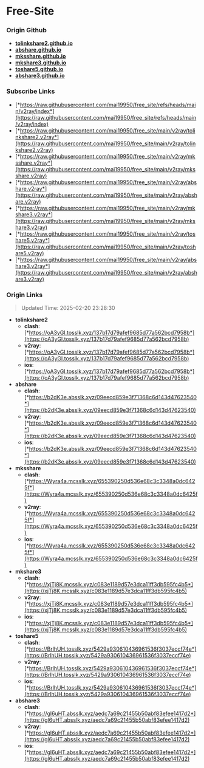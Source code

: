 # Free-Site

### Origin Github

- [**tolinkshare2.github.io**](https://github.com/tolinkshare2/tolinkshare2.github.io)
- [**abshare.github.io**](https://github.com/abshare/abshare.github.io)
- [**mksshare.github.io**](https://github.com/mksshare/mksshare.github.io)
- [**mkshare3.github.io**](https://github.com/mkshare3/mkshare3.github.io)
- [**toshare5.github.io**](https://github.com/toshare5/toshare5.github.io)
- [**abshare3.github.io**](https://github.com/abshare3/abshare3.github.io)

### Subscribe Links

- [*https://raw.githubusercontent.com/mai19950/free_site/refs/heads/main/v2ray/index*](https://raw.githubusercontent.com/mai19950/free_site/refs/heads/main/v2ray/index)
- [*https://raw.githubusercontent.com/mai19950/free_site/main/v2ray/tolinkshare2.v2ray*](https://raw.githubusercontent.com/mai19950/free_site/main/v2ray/tolinkshare2.v2ray)
- [*https://raw.githubusercontent.com/mai19950/free_site/main/v2ray/mksshare.v2ray*](https://raw.githubusercontent.com/mai19950/free_site/main/v2ray/mksshare.v2ray)
- [*https://raw.githubusercontent.com/mai19950/free_site/main/v2ray/abshare.v2ray*](https://raw.githubusercontent.com/mai19950/free_site/main/v2ray/abshare.v2ray)
- [*https://raw.githubusercontent.com/mai19950/free_site/main/v2ray/mkshare3.v2ray*](https://raw.githubusercontent.com/mai19950/free_site/main/v2ray/mkshare3.v2ray)
- [*https://raw.githubusercontent.com/mai19950/free_site/main/v2ray/toshare5.v2ray*](https://raw.githubusercontent.com/mai19950/free_site/main/v2ray/toshare5.v2ray)
- [*https://raw.githubusercontent.com/mai19950/free_site/main/v2ray/abshare3.v2ray*](https://raw.githubusercontent.com/mai19950/free_site/main/v2ray/abshare3.v2ray)

### Origin Links

> Updated Time: 2025-02-20 23:28:30

- **tolinkshare2**
  - **clash**: [*https://oA3yGl.tosslk.xyz/137b17d79afef9685d77a562bcd7958b*](https://oA3yGl.tosslk.xyz/137b17d79afef9685d77a562bcd7958b)
  - **v2ray**: [*https://oA3yGl.tosslk.xyz/137b17d79afef9685d77a562bcd7958b*](https://oA3yGl.tosslk.xyz/137b17d79afef9685d77a562bcd7958b)
  - **ios**: [*https://oA3yGl.tosslk.xyz/137b17d79afef9685d77a562bcd7958b*](https://oA3yGl.tosslk.xyz/137b17d79afef9685d77a562bcd7958b)
- **abshare**
  - **clash**: [*https://b2dK3e.absslk.xyz/09eecd859e3f71368c6d143d47623540*](https://b2dK3e.absslk.xyz/09eecd859e3f71368c6d143d47623540)
  - **v2ray**: [*https://b2dK3e.absslk.xyz/09eecd859e3f71368c6d143d47623540*](https://b2dK3e.absslk.xyz/09eecd859e3f71368c6d143d47623540)
  - **ios**: [*https://b2dK3e.absslk.xyz/09eecd859e3f71368c6d143d47623540*](https://b2dK3e.absslk.xyz/09eecd859e3f71368c6d143d47623540)
- **mksshare**
  - **clash**: [*https://Wyra4a.mcsslk.xyz/655390250d536e68c3c3348a0dc6425f*](https://Wyra4a.mcsslk.xyz/655390250d536e68c3c3348a0dc6425f)
  - **v2ray**: [*https://Wyra4a.mcsslk.xyz/655390250d536e68c3c3348a0dc6425f*](https://Wyra4a.mcsslk.xyz/655390250d536e68c3c3348a0dc6425f)
  - **ios**: [*https://Wyra4a.mcsslk.xyz/655390250d536e68c3c3348a0dc6425f*](https://Wyra4a.mcsslk.xyz/655390250d536e68c3c3348a0dc6425f)
- **mkshare3**
  - **clash**: [*https://xjTj8K.mcsslk.xyz/c083e1189d57e3dca11ff3db595fc4b5*](https://xjTj8K.mcsslk.xyz/c083e1189d57e3dca11ff3db595fc4b5)
  - **v2ray**: [*https://xjTj8K.mcsslk.xyz/c083e1189d57e3dca11ff3db595fc4b5*](https://xjTj8K.mcsslk.xyz/c083e1189d57e3dca11ff3db595fc4b5)
  - **ios**: [*https://xjTj8K.mcsslk.xyz/c083e1189d57e3dca11ff3db595fc4b5*](https://xjTj8K.mcsslk.xyz/c083e1189d57e3dca11ff3db595fc4b5)
- **toshare5**
  - **clash**: [*https://BrlhUH.tosslk.xyz/5429a930610436961536f3037eccf74e*](https://BrlhUH.tosslk.xyz/5429a930610436961536f3037eccf74e)
  - **v2ray**: [*https://BrlhUH.tosslk.xyz/5429a930610436961536f3037eccf74e*](https://BrlhUH.tosslk.xyz/5429a930610436961536f3037eccf74e)
  - **ios**: [*https://BrlhUH.tosslk.xyz/5429a930610436961536f3037eccf74e*](https://BrlhUH.tosslk.xyz/5429a930610436961536f3037eccf74e)
- **abshare3**
  - **clash**: [*https://gl6uHT.absslk.xyz/aedc7a69c21455b50abf83efee1417d2*](https://gl6uHT.absslk.xyz/aedc7a69c21455b50abf83efee1417d2)
  - **v2ray**: [*https://gl6uHT.absslk.xyz/aedc7a69c21455b50abf83efee1417d2*](https://gl6uHT.absslk.xyz/aedc7a69c21455b50abf83efee1417d2)
  - **ios**: [*https://gl6uHT.absslk.xyz/aedc7a69c21455b50abf83efee1417d2*](https://gl6uHT.absslk.xyz/aedc7a69c21455b50abf83efee1417d2)
